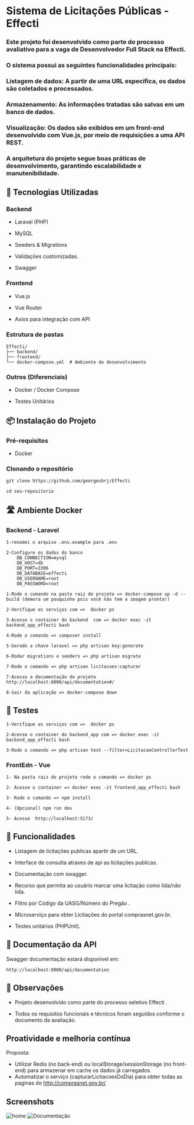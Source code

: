 # Sistema de Licitações Públicas - Effecti 

### Este projeto foi desenvolvido como parte do processo avaliativo para a vaga de Desenvolvedor Full Stack na Effecti.
### O sistema possui as seguintes funcionalidades principais:
### Listagem de dados: A partir de uma URL específica, os dados são coletados e processados.
### Armazenamento: As informações tratadas são salvas em um banco de dados.
### Visualização: Os dados são exibidos em um front-end desenvolvido com Vue.js, por meio de requisições a uma API REST.
### A arquitetura do projeto segue boas práticas de desenvolvimento, garantindo escalabilidade e manutenibilidade.


## 🚀 Tecnologias Utilizadas

### Backend

- Laravel (PHP)

- MySQL

- Seeders & Migrations

- Validações customizadas.

- Swagger 

### Frontend

- Vue.js

- Vue Router 

- Axios para integração com API


### Estrutura de pastas 
```
Effecti/
├── backend/    
├── frontend/
└── docker-compose.yml  # Ambiente de desenvolvimento
```


### Outros (Diferenciais)

- Docker / Docker Compose 

- Testes Unitários 


## 📦 Instalação do Projeto 


### Pré-requisitos

- Docker 


### Clonando o repositório

```
git clone https://github.com/georgesbrj/Effecti

cd seu-repositorio
```

## 🛣 Ambiente Docker 

### Backend - Laravel


```
1-renomei o arquivo .env.example para .env  

2-Configure os dados do banco 
    DB_CONNECTION=mysql
    DB_HOST=db
    DB_PORT=3306
    DB_DATABASE=effecti
    DB_USERNAME=root
    DB_PASSWORD=root

1-Rode o comando na pasta raiz do projeto => docker-compose up -d --build (demora um pouquinho pois você não tem a imagem pronta!)

2-Verifique os serviços com =>  docker ps 

3-Acesse o container do backend  com => docker exec -it backend_app_effecti bash

4-Rode o comando => composer install 

5-Gerado a chave laravel => php artisan key:generate

6-Rodar migrations e seeders => php artisan migrate  

7-Rode o comando => php artisan licitacoes:capturar 

7-Acesso a documentação do projeto http://localhost:8000/api/documentation#/

8-Sair da aplicação => docker-compose down 
```

## 🧪 Testes  
```
1-Verifique os serviços com =>  docker ps 

2-Acesse o container do backend_app com => docker exec -it backend_app_effecti bash

3-Rode o comando => php artisan test --filter=LicitacaoControllerTest
```

### FrontEdn - Vue
```
1- Na pasta raiz do projeto rode o comando => docker ps 

2- Acesse o container => docker exec -it frontend_app_effecti bash

3- Rode o comando => npm install

4- (Opcional) npm run dev

5- Acesse  http://localhost:5173/
``` 

## 🧩 Funcionalidades

- Listagem de licitações publicas apartir de um URL.

- Interface de consulta atraves de api as licitações publicas.

- Documentação com swagger. 

- Recurso que permita ao usuário marcar uma licitação como lida/não lida.

- Filtro por Código da UASG/Número do Pregão .

- Microserviço para obter Licitações do portal comprasnet.gov.br.

- Testes unitários (PHPUnit).

## 📁 Documentação da API 

Swagger documentação estará disponível em:
```
http://localhost:8000/api/documentation
```

## 📌 Observações

- Projeto desenvolvido como parte do processo seletivo Effecti .

- Todos os requisitos funcionais e técnicos foram seguidos conforme o documento da avaliação.

## Proatividade e melhoria contínua
 Proposta:
- Utilizar Redis (no back-end) ou localStorage/sessionStorage (no front-end) para armazenar em cache os dados já carregados.
- Automatizar o serviço (capturarLicitacoesDoDia) para obter todas as paginas do http://comprasnet.gov.br/


## Screenshots
 
![home](https://raw.githubusercontent.com/georgesbrj/Effecti/master/backend/public/images/home.png)
![Documentação](https://raw.githubusercontent.com/georgesbrj/Effecti/master/backend/public/images/documentation.png)
 
